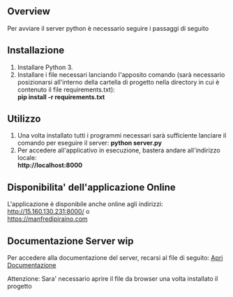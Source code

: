 ## Overview
   Per avviare il server python è necessario seguire i passaggi di seguito

## Installazione
1. Installare Python 3.
2. Installare i file necessari lanciando l'apposito comando (sarà necessario posizionarsi all'interno della cartella di progetto nella directory in cui è contenuto il file requirements.txt):<br>
   **pip install -r requirements.txt**

## Utilizzo
1. Una volta installato tutti i programmi necessari sarà sufficiente lanciare il comando per eseguire il server:
   **python server.py**
2. Per accedere all'applicativo in esecuzione, bastera andare all'indirizzo locale:<br>    **http://localhost:8000**<br>

## Disponibilita' dell'applicazione Online
L'applicazione è disponibile anche online agli indirizzi: <br>
http://15.160.130.231:8000/ o<br>
https://manfredipiraino.com

## Documentazione Server wip
Per accedere alla documentazione del server, recarsi al file di seguito: 
[Apri Documentazione](server/docs/source/_build/index.html)

Attenzione: Sara' necessario aprire il file da browser una volta installato il progetto

